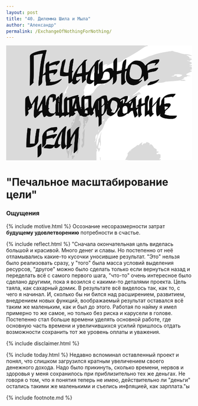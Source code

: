 ```yaml
---
layout: post
title: "40. Дилемма Шила и Мыла"
author: "Александр"
permalink: /ExchangeOfNothingForNothing/
---
```

<a href="/_cards/">!["Вряд-ли удастся добиться большего чем сейчас"](/_img/40.svg)</a>
# "Печальное масштабирование цели"

### Ощущения
{% include motive.html %} Осознание несоразмерности затрат **будущему удовлетворению** потребности в счастье.

{% include reflect.html %}
"Сначала окончательная цель виделась большой и красивой. Много денег и славы. Но постепенно от неё отламывались какие-то кусочки уносившие результат. "Это" нельзя было  реализовать сразу, у "того" была масса условий выделения ресурсов, "другое" можно было сделать только если вернуться назад и переделать всё с самого первого шага, "что-то" очень интересное было сделано другими, пока я возился с какими-то деталями проекта. Цель таяла, как сахарный домик. В результате всё виделось так, как то, с чего я начинал. И, сколько бы ни бился над расширением, развитием, внедрением новых функций, воображаемый результат оставался всё таким же маленьким, как и был до этого. Работая по найму я имел примерно то же самое, но только без риска и карусели в голове. Постепенно стал больше времени уделять основной работе, где основную часть времени и увеличившихся усилий пришлось отдать возможности сохранить тот же уровень оплаты и уважения. 

{% include disclaimer.html %}

{% include today.html %} Недавно вспоминал оставленный проект и понял, что слишком загрузился кратным увеличением своего денежного дохода. Надо было прикинуть, сколько времени, нервов и здоровья у меня сохранилось при приблизительно тех же деньгах. Не говоря о том, что я понятия теперь не имею, действительно ли "деньги" остались такими же маленькими и съелись инфляцией, как зарплата."ы

{% include footnote.md %}
